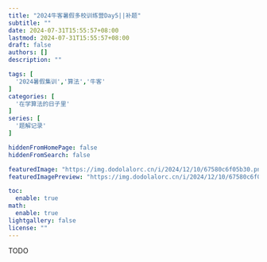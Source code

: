 ```yaml
---
title: "2024牛客暑假多校训练营Day5||补题"
subtitle: ""
date: 2024-07-31T15:55:57+08:00
lastmod: 2024-07-31T15:55:57+08:00
draft: false
authors: []
description: ""

tags: [
  '2024暑假集训','算法','牛客'
]
categories: [
  '在学算法的日子里'
]
series: [
  '题解记录'
]

hiddenFromHomePage: false
hiddenFromSearch: false

featuredImage: "https://img.dodolalorc.cn/i/2024/12/10/67580c6f05b30.png"
featuredImagePreview: "https://img.dodolalorc.cn/i/2024/12/10/67580c6f05b30.png"

toc:
  enable: true
math:
  enable: true
lightgallery: false
license: ""
---
```


<!--more-->

TODO
